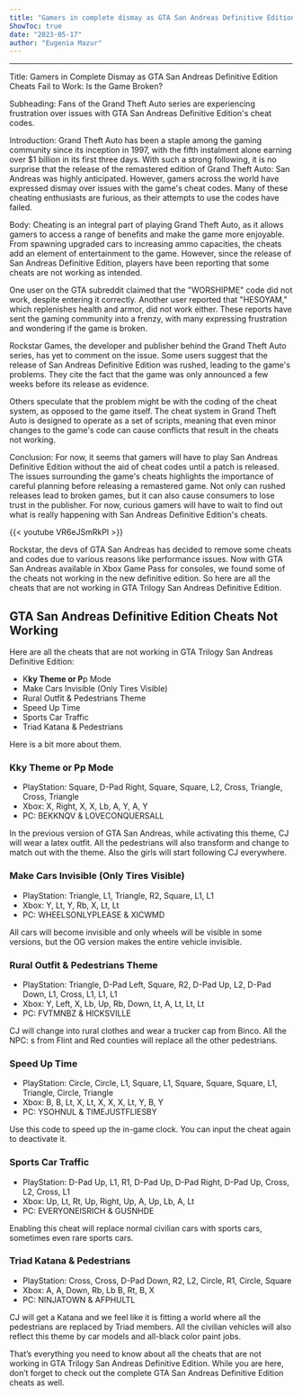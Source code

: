 ```yaml
---
title: "Gamers in complete dismay as GTA San Andreas Definitive Edition cheats fail to work: Is the game broken?"
ShowToc: true 
date: "2023-05-17"
author: "Eugenia Mazur"
---
```

*****
Title: Gamers in Complete Dismay as GTA San Andreas Definitive Edition Cheats Fail to Work: Is the Game Broken?

Subheading: Fans of the Grand Theft Auto series are experiencing frustration over issues with GTA San Andreas Definitive Edition's cheat codes.

Introduction: 
Grand Theft Auto has been a staple among the gaming community since its inception in 1997, with the fifth instalment alone earning over $1 billion in its first three days. With such a strong following, it is no surprise that the release of the remastered edition of Grand Theft Auto: San Andreas was highly anticipated. However, gamers across the world have expressed dismay over issues with the game's cheat codes. Many of these cheating enthusiasts are furious, as their attempts to use the codes have failed.

Body:
Cheating is an integral part of playing Grand Theft Auto, as it allows gamers to access a range of benefits and make the game more enjoyable. From spawning upgraded cars to increasing ammo capacities, the cheats add an element of entertainment to the game. However, since the release of San Andreas Definitive Edition, players have been reporting that some cheats are not working as intended.

One user on the GTA subreddit claimed that the "WORSHIPME" code did not work, despite entering it correctly. Another user reported that "HESOYAM," which replenishes health and armor, did not work either. These reports have sent the gaming community into a frenzy, with many expressing frustration and wondering if the game is broken.

Rockstar Games, the developer and publisher behind the Grand Theft Auto series, has yet to comment on the issue. Some users suggest that the release of San Andreas Definitive Edition was rushed, leading to the game's problems. They cite the fact that the game was only announced a few weeks before its release as evidence.

Others speculate that the problem might be with the coding of the cheat system, as opposed to the game itself. The cheat system in Grand Theft Auto is designed to operate as a set of scripts, meaning that even minor changes to the game's code can cause conflicts that result in the cheats not working.

Conclusion:
For now, it seems that gamers will have to play San Andreas Definitive Edition without the aid of cheat codes until a patch is released. The issues surrounding the game's cheats highlights the importance of careful planning before releasing a remastered game. Not only can rushed releases lead to broken games, but it can also cause consumers to lose trust in the publisher. For now, curious gamers will have to wait to find out what is really happening with San Andreas Definitive Edition's cheats.

{{< youtube VR6eJSmRkPI >}} 



Rockstar, the devs of GTA San Andreas has decided to remove some cheats and codes due to various reasons like performance issues. Now with GTA San Andreas available in Xbox Game Pass for consoles, we found some of the cheats not working in the new definitive edition. So here are all the cheats that are not working in GTA Trilogy San Andreas Definitive Edition.
 
## GTA San Andreas Definitive Edition Cheats Not Working
 

 
Here are all the cheats that are not working in GTA Trilogy San Andreas Definitive Edition:
 
- K**ky Theme or P**p Mode
 - Make Cars Invisible (Only Tires Visible)
 - Rural Outfit & Pedestrians Theme
 - Speed Up Time
 - Sports Car Traffic
 - Triad Katana & Pedestrians

 
Here is a bit more about them.
 
### K**ky Theme or P**p Mode
 
- PlayStation: Square, D-Pad Right, Square, Square, L2, Cross, Triangle, Cross, Triangle
 - Xbox: X, Right, X, X, Lb, A, Y, A, Y
 - PC: BEKKNQV & LOVECONQUERSALL

 
In the previous version of GTA San Andreas, while activating this theme, CJ will wear a latex outfit. All the pedestrians will also transform and change to match out with the theme. Also the girls will start following CJ everywhere.
 
### Make Cars Invisible (Only Tires Visible)
 
- PlayStation: Triangle, L1, Triangle, R2, Square, L1, L1
 - Xbox: Y, Lt, Y, Rb, X, Lt, Lt
 - PC: WHEELSONLYPLEASE & XICWMD

 
All cars will become invisible and only wheels will be visible in some versions, but the OG version makes the entire vehicle invisible.
 
### Rural Outfit & Pedestrians Theme
 
- PlayStation: Triangle, D-Pad Left, Square, R2, D-Pad Up, L2, D-Pad Down, L1, Cross, L1, L1, L1
 - Xbox: Y, Left, X, Lb, Up, Rb, Down, Lt, A, Lt, Lt, Lt
 - PC: FVTMNBZ & HICKSVILLE

 
CJ will change into rural clothes and wear a trucker cap from Binco. All the NPC: s from Flint and Red counties will replace all the other pedestrians.
 
### Speed Up Time
 
- PlayStation: Circle, Circle, L1, Square, L1, Square, Square, Square, L1, Triangle, Circle, Triangle
 - Xbox: B, B, Lt, X, Lt, X, X, X, Lt, Y, B, Y
 - PC: YSOHNUL & TIMEJUSTFLIESBY

 
Use this code to speed up the in-game clock. You can input the cheat again to deactivate it.
 
### Sports Car Traffic
 
- PlayStation: D-Pad Up, L1, R1, D-Pad Up, D-Pad Right, D-Pad Up, Cross, L2, Cross, L1
 - Xbox: Up, Lt, Rt, Up, Right, Up, A, Up, Lb, A, Lt
 - PC: EVERYONEISRICH & GUSNHDE

 
Enabling this cheat will replace normal civilian cars with sports cars, sometimes even rare sports cars.
 
### Triad Katana & Pedestrians
 
- PlayStation: Cross, Cross, D-Pad Down, R2, L2, Circle, R1, Circle, Square
 - Xbox: A, A, Down, Rb, Lb B, Rt, B, X
 - PC: NINJATOWN & AFPHULTL

 
CJ will get a Katana and we feel like it is fitting a world where all the pedestrians are replaced by Triad members. All the civilian vehicles will also reflect this theme by car models and all-black color paint jobs.
 
That’s everything you need to know about all the cheats that are not working in GTA Trilogy San Andreas Definitive Edition. While you are here, don’t forget to check out the complete GTA San Andreas Definitive Edition cheats as well.




